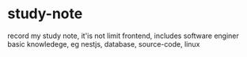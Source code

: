 # study-note
record my study note, it'is not limit frontend, includes software enginer basic knowledege, eg nestjs, database, source-code, linux
